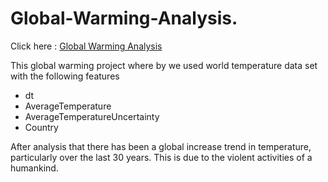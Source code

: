 # Global-Warming-Analysis.
Click here : [Global Warming Analysis](https://nbviewer.org/github/BlessingNehohwa/Global_Warming_Analysis/blob/main/Global_Warming_Analysis.ipynb)

This global warming project where by we used world temperature data set with the following features 
- dt
- AverageTemperature	
- AverageTemperatureUncertainty	
- Country

After analysis   that there has been a global increase trend in temperature, particularly over the last 30 years. This is due to the violent activities of a humankind.
